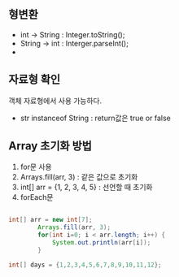 ## 형변환
- int -> String : Integer.toString();
- String -> int : Interger.parseInt();
-

## 자료형 확인
객체 자료형에서 사용 가능하다.

- str instanceof String : return값은 true or false

## Array 초기화 방법
1. for문 사용
2. Arrays.fill(arr, 3) : 같은 값으로 초기화
3. int[] arr = {1, 2, 3, 4, 5} : 선언할 때 초기화
4. forEach문

```java

int[] arr = new int[7];
		Arrays.fill(arr, 3);
		for(int i=0; i < arr.length; i++) {
			System.out.println(arr[i]);
		}

int[] days = {1,2,3,4,5,6,7,8,9,10,11,12};

```
